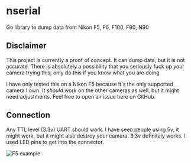 # nserial

Go library to dump data from Nikon F5, F6, F100, F90, N90

## Disclaimer

This project is currently a proof of concept. It can dump data, but it is not accurate.
There is absolutely a possibility that you seriously fuck up your camera trying this,
only do this if you know what you are doing.

I have only tested this on a Nikon F5 because it's the only supported camera I own.
It *should* work on the other cameras as well, but it might need adjustments.
Feel free to open an issue here on GitHub.

## Connection

Any TTL level (3.3v) UART should work.
I have seen people using 5v, it might work, but it might also destroy your camera.
3.3v definitely works.
I used LED pins to get into the connector.

![F5 example](assets/f5_example.JPG)

